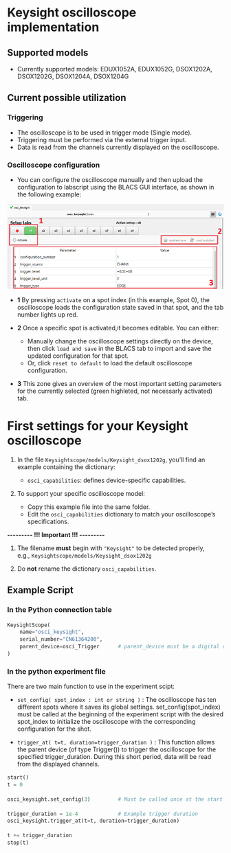 #  Keysight oscilloscope implementation 

## Supported models 
* Currently supported models: EDUX1052A, EDUX1052G, DSOX1202A, DSOX1202G, DSOX1204A, DSOX1204G

## Current possible utilization

### Triggering 
* The oscilloscope is to be used in trigger mode (Single mode).
* Triggering must be performed via the external trigger input.
* Data is read from the channels currently displayed on the oscilloscope.

### Oscilloscope configuration
* You can configure the oscilloscope manually and then upload the configuration to labscript using the BLACS GUI interface, as shown in the following example:

![alt text](<Screenshot_BLACS_tab.png>)

* **1** By pressing `activate` on a spot index (in this example, Spot 0), the oscilloscope loads the configuration state saved in that spot, and the tab number lights up red.

* **2** Once a specific spot is activated,it becomes editable. You can either:
   * Manually change the oscilloscope settings directly on the device, then click `load and save` in the BLACS tab to import and save the updated configuration for that spot.
   * Or, click `reset to default` to load the default oscilloscope configuration.

* **3** This zone gives an overview of the most important setting parameters for the currently selected (green highleted, not necessarly activated) tab.

#  First settings for your Keysight oscilloscope 

1. In the file `Keysightscope/models/Keysight_dsox1202g`, you’ll find an example containing the dictionary:  
   * `osci_capabilities`: defines device-specific capabilities.

2. To support your specific oscilloscope model:
   * Copy this example file into the same folder.
   * Edit the `osci_capabilities` dictionary to match your oscilloscope’s specifications.

**--------- !!! Important !!! ---------**
1. The filename **must** begin with `"Keysight"` to be detected properly,  
   e.g., `Keysightscope/models/Keysight_dsox1202g`

2. Do **not** rename the dictionary `osci_capabilities`.

##  Example Script

### In the Python connection table

```python
KeysightScope(
    name="osci_keysight",
    serial_number="CN61364200",
    parent_device=osci_Trigger      # parent_device must be a digital output initialized as Trigger(...)
)
```

### In the python experiment file
There are two main function to use in the experiment scipt:

* `set_config( spot_index : int or string )` : The oscilloscope has ten different spots where it saves its global settings. set_config(spot_index) must be called at the beginning of the experiment script with the desired spot_index to initialize the oscilloscope with the corresponding configuration for the shot.


* `trigger_at( t=t, duration=trigger_duration )` : This function allows the parent device (of type Trigger()) to trigger the oscilloscope for the specified trigger_duration. During this short period, data will be read from the displayed channels.

```python
start()
t = 0

osci_keysight.set_config(3)         # Must be called once at the start of each experiment shot      

trigger_duration = 1e-4             # Example trigger duration
osci_keysight.trigger_at(t=t, duration=trigger_duration)

t += trigger_duration
stop(t)
```